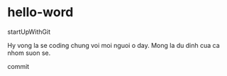 # hello-word
startUpWithGit

Hy vong la se coding chung voi moi nguoi o day. 
Mong la du dinh cua ca nhom suon se. 


commit
